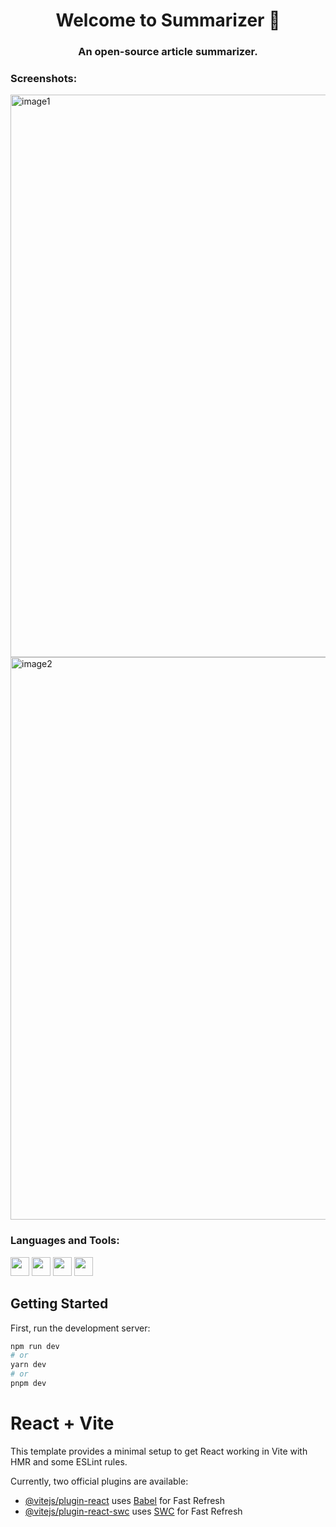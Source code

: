 <h1 align="center">Welcome to Summarizer 👋</h1>
<h3 align="center">An open-source article summarizer.</h3>

<h3 align="left">Screenshots:</h3>
<img src="https://drive.google.com/uc?id=1LHwlfkfO-tdv9LuoRuU1z6pVgQ5Wc9O-" alt="image1" width="900">  
<img src="https://drive.google.com/uc?id=1NQ_nkJqSai0VPivjspPRs1bqxBMh9_9x" alt="image2" width="900">  

<h3 align="left">Languages and Tools:</h3>
<p align="left"> 
   <img src="https://img.shields.io/badge/-React-61DAFB?logo=react&logoColor=black&labelColor=#61DAFB" height="30" />
   <img src="https://img.shields.io/badge/-JavaScript-F7DF1E?logo=javascript&logoColor=black&labelColor=#F7DF1E" height="30" />
   <img src="https://img.shields.io/badge/-CSS-1572B6?logo=css3&logoColor=black&labelColor=#1572B6" height="30" />
   <img src="https://img.shields.io/badge/-Redux-593D88?logo=redux&logoColor=white&labelColor=#1572B6" height="30" />
</p>

## Getting Started

First, run the development server:

```bash
npm run dev
# or
yarn dev
# or
pnpm dev
```

# React + Vite

This template provides a minimal setup to get React working in Vite with HMR and some ESLint rules.

Currently, two official plugins are available:

- [@vitejs/plugin-react](https://github.com/vitejs/vite-plugin-react/blob/main/packages/plugin-react/README.md) uses [Babel](https://babeljs.io/) for Fast Refresh
- [@vitejs/plugin-react-swc](https://github.com/vitejs/vite-plugin-react-swc) uses [SWC](https://swc.rs/) for Fast Refresh

